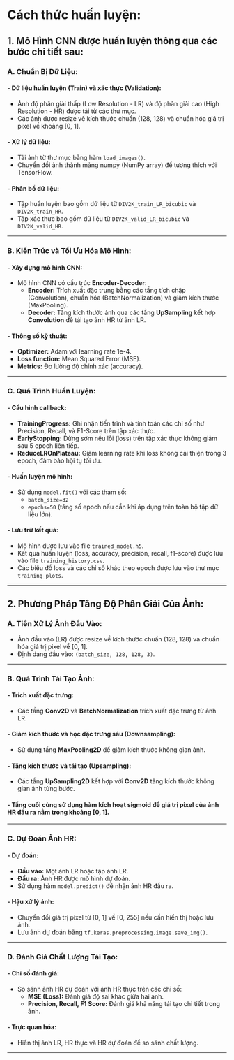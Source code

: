 # **Cách thức huấn luyện:**

## 1. **Mô Hình CNN được huấn luyện thông qua các bước chi tiết sau:**

### A. **Chuẩn Bị Dữ Liệu:**

#### - **Dữ liệu huấn luyện (Train) và xác thực (Validation):**
  - Ảnh độ phân giải thấp (Low Resolution - LR) và độ phân giải cao (High Resolution - HR) được tải từ các thư mục.
  - Các ảnh được resize về kích thước chuẩn (128, 128) và chuẩn hóa giá trị pixel về khoảng [0, 1].

#### - **Xử lý dữ liệu:**
  - Tải ảnh từ thư mục bằng hàm `load_images()`.
  - Chuyển đổi ảnh thành mảng numpy (NumPy array) để tương thích với TensorFlow.

#### - **Phân bổ dữ liệu:**
  - Tập huấn luyện bao gồm dữ liệu từ `DIV2K_train_LR_bicubic` và `DIV2K_train_HR`.
  - Tập xác thực bao gồm dữ liệu từ `DIV2K_valid_LR_bicubic` và `DIV2K_valid_HR`.

---

### B. **Kiến Trúc và Tối Ưu Hóa Mô Hình:**

#### - **Xây dựng mô hình CNN:**
  - Mô hình CNN có cấu trúc **Encoder-Decoder**:
    - **Encoder:** Trích xuất đặc trưng bằng các tầng tích chập (Convolution), chuẩn hóa (BatchNormalization) và giảm kích thước (MaxPooling).
    - **Decoder:** Tăng kích thước ảnh qua các tầng **UpSampling** kết hợp **Convolution** để tái tạo ảnh HR từ ảnh LR.

#### - **Thông số kỹ thuật:**
  - **Optimizer:** Adam với learning rate 1e-4.
  - **Loss function:** Mean Squared Error (MSE).
  - **Metrics:** Đo lường độ chính xác (accuracy).

---

### C. **Quá Trình Huấn Luyện:**

#### - **Cấu hình callback:**
  - **TrainingProgress:** Ghi nhận tiến trình và tính toán các chỉ số như Precision, Recall, và F1-Score trên tập xác thực.
  - **EarlyStopping:** Dừng sớm nếu lỗi (loss) trên tập xác thực không giảm sau 5 epoch liên tiếp.
  - **ReduceLROnPlateau:** Giảm learning rate khi loss không cải thiện trong 3 epoch, đảm bảo hội tụ tối ưu.

#### - **Huấn luyện mô hình:**
  - Sử dụng `model.fit()` với các tham số:
    - `batch_size=32`
    - `epochs=50` (tăng số epoch nếu cần khi áp dụng trên toàn bộ tập dữ liệu lớn).

#### - **Lưu trữ kết quả:**
  - Mô hình được lưu vào file `trained_model.h5`.
  - Kết quả huấn luyện (loss, accuracy, precision, recall, f1-score) được lưu vào file `training_history.csv`.
  - Các biểu đồ loss và các chỉ số khác theo epoch được lưu vào thư mục `training_plots`.

---

## 2. **Phương Pháp Tăng Độ Phân Giải Của Ảnh:**

### A. **Tiền Xử Lý Ảnh Đầu Vào:**

- Ảnh đầu vào (LR) được resize về kích thước chuẩn (128, 128) và chuẩn hóa giá trị pixel về [0, 1].
- Định dạng đầu vào: `(batch_size, 128, 128, 3)`.

---

### B. **Quá Trình Tái Tạo Ảnh:**

#### - **Trích xuất đặc trưng:** 
  - Các tầng **Conv2D** và **BatchNormalization** trích xuất đặc trưng từ ảnh LR.

#### - **Giảm kích thước và học đặc trưng sâu (Downsampling):**
  - Sử dụng tầng **MaxPooling2D** để giảm kích thước không gian ảnh.

#### - **Tăng kích thước và tái tạo (Upsampling):**
  - Các tầng **UpSampling2D** kết hợp với **Conv2D** tăng kích thước không gian ảnh từng bước.

#### - **Tầng cuối cùng** sử dụng hàm kích hoạt **sigmoid** để giá trị pixel của ảnh HR đầu ra nằm trong khoảng [0, 1].

---

### C. **Dự Đoán Ảnh HR:**

#### - **Dự đoán:**
  - **Đầu vào:** Một ảnh LR hoặc tập ảnh LR.
  - **Đầu ra:** Ảnh HR được mô hình dự đoán.
  - Sử dụng hàm `model.predict()` để nhận ảnh HR đầu ra.

#### - **Hậu xử lý ảnh:**
  - Chuyển đổi giá trị pixel từ [0, 1] về [0, 255] nếu cần hiển thị hoặc lưu ảnh.
  - Lưu ảnh dự đoán bằng `tf.keras.preprocessing.image.save_img()`.

---

### D. **Đánh Giá Chất Lượng Tái Tạo:**

#### - **Chỉ số đánh giá:**
  - So sánh ảnh HR dự đoán với ảnh HR thực trên các chỉ số:
    - **MSE (Loss):** Đánh giá độ sai khác giữa hai ảnh.
    - **Precision, Recall, F1 Score:** Đánh giá khả năng tái tạo chi tiết trong ảnh.

#### - **Trực quan hóa:**
  - Hiển thị ảnh LR, HR thực và HR dự đoán để so sánh chất lượng.

---
